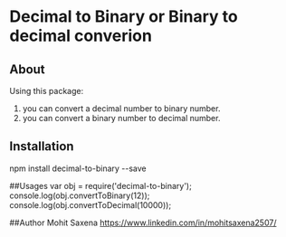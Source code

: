 # Decimal to Binary or Binary to decimal converion

## About
Using this package:
1. you can convert a decimal number to binary number.
2. you can convert a binary number to decimal number.

## Installation
npm install decimal-to-binary --save

##Usages
var obj = require('decimal-to-binary');
console.log(obj.convertToBinary(12));
console.log(obj.convertToDecimal(10000));

##Author
Mohit Saxena
https://www.linkedin.com/in/mohitsaxena2507/


